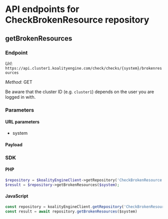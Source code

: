 # API endpoints for CheckBrokenResource repository


## getBrokenResources

### Endpoint

*Url*: ```https://api.cluster1.koalityengine.com/check/checks/{system}/brokenresources```

*Method*: GET

Be aware that the cluster ID (e.g. `cluster1`) depends on the user you are logged in with.

### Parameters

#### URL parameters
 - system

#### Payload

### SDK

#### PHP
```php
$repository = $koalityEngineClient->getRepository('CheckBrokenResource');
$result = $repository->getBrokenResources($system);
```

#### JavaScript

```javascript
const repository = koalityEngineClient.getRepository('CheckBrokenResource')
const result = await repository.getBrokenResources($system)
```

